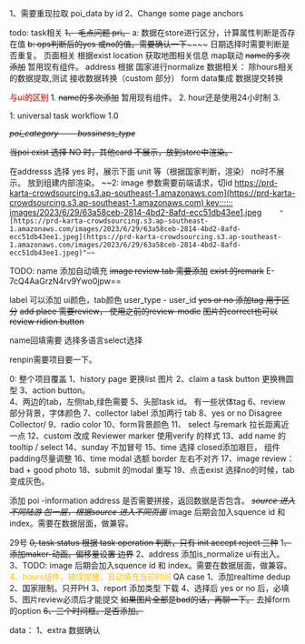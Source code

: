 

1、需要重现拉取 poi_data by id
2、Change some page anchors

todo: 
task相关
~~1、 毛点问题 pri。~~ 
	a: 数据在store进行区分，计算属性判断是否存在值
	~~b:  ops判断后的yes 或no的值。需要确认一下~~~~~~
	 日期选择时需要判断是否重复。
页面相关
		根据exist location 获取地图相关信息
			map联动
		 ~~name的多次添加~~ 暂用现有组件。
		 address 根据 国家进行normalize
数据相关：
	    除hours相关的数据提取,测试
	    接收数据转换（custom 部分）
	    form data集成
		    数据提交转换
		
<font color="#c0504d">**与ui的区别**</font>
	1.  ~~name的多次添加~~ 暂用现有组件。
	2. hour还是使用24小时制
	3. 
	

1:   universal task workflow 1.0

~~*poi_category ---- bussiness_type*~~


~~当poi exist 选择 NO 时，其他card 不展示，放到store中渲染。~~

在addresss 选择 yes 时，展示下面 unit 等（根据国家判断，渲染）
                           no时不展示。 放到组建内部渲染。
~~2: image 参数需要前端请求，切id
[https://prd-karta-crowdsourcing.s3.ap-southeast-1.amazonaws.com](https://prd-karta-crowdsourcing.s3.ap-southeast-1.amazonaws.com) 
key::::::
images/2023/6/29/63a58ceb-2814-4bd2-8afd-ecc51db43ee1.jpeg](https://prd-karta-crowdsourcing.s3.ap-southeast-1.amazonaws.com/images/2023/6/29/63a58ceb-2814-4bd2-8afd-ecc51db43ee1.jpeg)
	       `"[https://prd-karta-crowdsourcing.s3.ap-southeast-1.amazonaws.com/images/2023/6/29/63a58ceb-2814-4bd2-8afd-ecc51db43ee1.jpeg](https://prd-karta-crowdsourcing.s3.ap-southeast-1.amazonaws.com/images/2023/6/29/63a58ceb-2814-4bd2-8afd-ecc51db43ee1.jpeg)"~~`

TODO:
	name 添加自动填充
	~~image review tab 需要添加~~
	~~exist 的remark~~ 
E-7cQ4AaGrzN4rv9Ywo0jpw==

label 可以添加
ui颜色，tab颜色
user_type - user_id
~~yes or no 添加tag 用于区分~~
~~add place 需要review， 使用之前的review-modle~~
~~图片的correct也可以review  ridion button~~ 

name回填需要 选择多语言select选择



renpin需要项目要一下。


0: 整个项目覆盖
1、history page 更换list 图片
2、claim a task button 更换椭圆型
3、action button。  
4、两边的tab，左侧tab,绿色需要
5、头部task id。 有一些状体tag
6、review 部分背景，字体颜色
7、collector label 添加两行 tab
8、yes or no Disagree Collector/
9、radio  color
10、form背景颜色
11、 select 与remark 拉长距离近一点
12、custom 改成 Reviewer marker 使用verify 的样式
13、add  name 的tooltip / select
14、sunday 不加冒号
15、time 选择 closed添加艰巨， 组件padding尽量调整
16、time  modal 选额 border 左右不对齐
17、image review：  bad + good photo
18、submit 的modal 重写
19、点击exist 选择no的时候，tab变成灰色。


添加  poi -information
address 是否需要拼接，返回数据是否包含。
~~*source 进入不同陆游 包一层，根据source 进入不同页面*~~
image 后期会加入squence id 和 index。需要在数据层面，做兼容。


29号
~~0, task status 根据 task operation 判断，只有 init accept reject 三种~~
1~~、添加maker-动画。偏移量设置
		边界~~
2、address 添加is_normalize
	ui有出入。
3、TODO: image 后期会加入squence id 和 index。需要在数据层面，做兼容。
<font color="#ffc000">4、hours组件，错误提醒，自动填充当前时间</font>
QA case
1、添加realtime dedup
2、国家限制。只开PH
3、report 添加类型 下载
4、选择后 yes or no 后，必填
5、图片review必须后才能提交
	~~如果图片全部是bad的话，再聊一下。~~  去掉form的option
~~6、三个时间框。是否添加。~~


data：
	1、extra 数据确认



